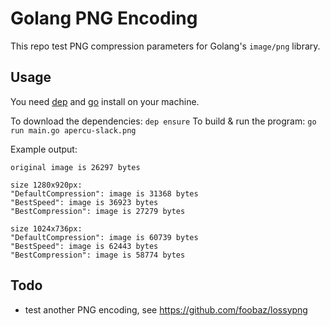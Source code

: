 # Golang PNG Encoding

This repo test PNG compression parameters for Golang's `image/png` library.

## Usage

You need [dep](https://github.com/golang/dep) and [go](https://github.com/golang/go) install on your machine.

To download the dependencies: `dep ensure`
To build & run the program: `go run main.go apercu-slack.png`

Example output:

```
original image is 26297 bytes

size 1280x920px:
"DefaultCompression": image is 31368 bytes
"BestSpeed": image is 36923 bytes
"BestCompression": image is 27279 bytes

size 1024x736px:
"DefaultCompression": image is 60739 bytes
"BestSpeed": image is 62443 bytes
"BestCompression": image is 58774 bytes
```

## Todo

- test another PNG encoding, see https://github.com/foobaz/lossypng
